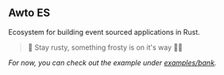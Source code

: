 ## Awto ES

Ecosystem for building event sourced applications in Rust.

> 🚧 Stay rusty, something frosty is on it's way 🐻‍❄️

_For now, you can check out the example under [examples/bank](/examples/bank)._
